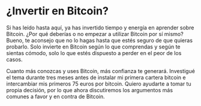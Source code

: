 # ¿Invertir en Bitcoin?

Si has leído hasta aquí, ya has invertido tiempo y energía en aprender sobre Bitcoin. ¿Por qué deberías o no empezar a utilizar Bitcoin por sí mismo? Bueno, te aconsejo que no lo hagas hasta que estés seguro de que quieras probarlo. Solo invierte en Bitcoin según lo que comprendas y según te sientas cómodo, solo lo que estés dispuesto a perder en el peor de los casos.

Cuanto más conozcas y uses Bitcoin, más confianza te generará. Investigué el tema durante tres meses antes de instalar mi primera cartera bitcoin e intercambiar mis primeros 75 euros por bitcoin. Quiero ayudarte a tomar tu propia decisión, por lo que ahora discutiremos los argumentos más comunes a favor y en contra de Bitcoin.
